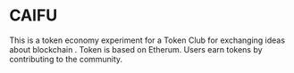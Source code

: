 # CAIFU
This is a token economy experiment for a Token Club for exchanging ideas about blockchain . Token is based on Etherum. Users earn tokens by contributing to the community.
